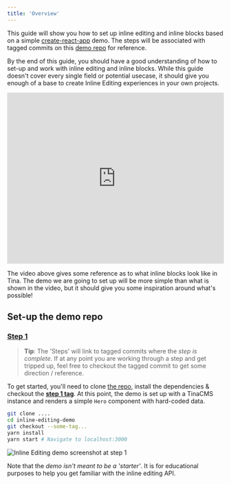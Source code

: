 ```yaml
---
title: 'Overview'
---
```


This guide will show you how to set up inline editing and inline blocks based on a simple [create-react-app](https://reactjs.org/docs/create-a-new-react-app.html) demo. The steps will be associated with tagged commits on this [demo repo](https://github.com/tinacms/inline-blocks-demo) for reference.

By the end of this guide, you should have a good understanding of how to set-up and work with inline editing and inline blocks. While this guide doesn't cover every single field or potential usecase, it should give you enough of a base to create Inline Editing experiences in your own projects.

<iframe width="100%" height="398" src="https://www.youtube.com/embed/4qGz0cP_DSA" frameborder="0" allow="accelerometer; autoplay; encrypted-media; gyroscope; picture-in-picture" allowfullscreen></iframe>

The video above gives some reference as to what inline blocks look like in Tina. The demo we are going to set up will be more simple than what is shown in the video, but it should give you some inspiration around what's possible!

<!-- _Give a gist on what inline editing is and link to the formal API docs. Also link to the what is blocks blog._ -->

## Set-up the demo repo

### [Step 1]()

> **Tip**: The 'Steps' will link to tagged commits where the _step is complete_. If at any point you are working through a step and get tripped up, feel free to checkout the tagged commit to get some direction / reference.

<!-- Add tagged commit on the h3?-->

To get started, you'll need to clone [the repo](), install the dependencies & checkout the [**step 1 tag**](). At this point, the demo is set up with a TinaCMS instance and renders a simple `Hero` component with hard-coded data.

<!-- TODO: fill these in -->

```bash
git clone ....
cd inline-editing-demo
git checkout --some-tag...
yarn install
yarn start # Navigate to localhost:3000
```

![Inline Editing demo screenshot at step 1]()

Note that the _demo isn't meant to be a 'starter'_. It is for educational purposes to help you get familiar with the inline editing API.
